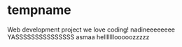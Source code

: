 # tempname
Web development project
we love coding!
nadineeeeeeee
YASSSSSSSSSSSSSSS
asmaa
helllllllooooozzzzz